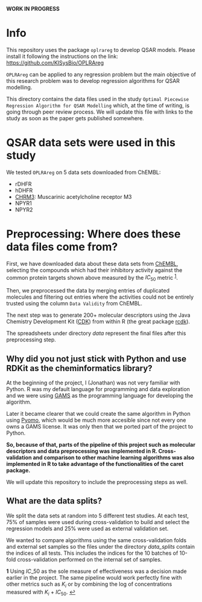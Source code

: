 **WORK IN PROGRESS**

# Info

This repository uses the package `oplrareg` to develop QSAR models. Please install it following the instructions on the link: https://github.com/KISysBio/OPLRAreg

`OPLRAreg` can be applied to any regression problem but the main objective of this research problem was to develop regression algorithms for QSAR modelling.

This directory contains the data files used in the study `Optimal Piecewise Regression Algorithm for QSAR Modelling` which, at the time of writing, is going through peer review process. We will update this file with links to the study as soon as the paper gets published somewhere.

# QSAR data sets were used in this study

We tested `OPLRAreg` on 5 data sets downloaded from ChEMBL:

- rDHFR
- hDHFR
- [CHRM3](https://www.ebi.ac.uk/chembl/target/inspect/CHEMBL245): Muscarinic acetylcholine receptor M3
- NPYR1
- NPYR2

# Preprocessing: Where does these data files come from?

First, we have downloaded data about these data sets from [ChEMBL](https://www.ebi.ac.uk/chembl/), selecting the compounds which had their inhibitory activity against the common protein targets shown above measured by the $IC_50$ metric <sup id="a1">[1](#f1)</sup>.

Then, we preprocessed the data by merging entries of duplicated molecules and filtering out entries where the activities could not be entirely trusted using the column `Data Validity` from ChEMBL.

The next step was to generate 200+ molecular descriptors using the Java Chemistry Development Kit ([CDK](https://cdk.github.io/)) from within R (the great package [rcdk](https://github.com/rajarshi/cdkr)).

The spreadsheets under directory _data_ represent the final files after this preprocessing step. 

## Why did you not just stick with Python and use RDKit as the cheminformatics library? 

At the beginning of the project, I (Jonathan) was not very familiar with Python. R was my default language for programming and data exploration and we were using [GAMS](https://www.gams.com/latest/docs/UG_Tutorial.html) as the programming language for developing the algorithm. 

Later it became clearer that we could create the same algorithm in Python using [Pyomo](http://www.pyomo.org/), which would be much more accesible since not every one owns a GAMS license. It was only then that we ported part of the project to Python.

**So, because of that, parts of the pipeline of this project such as molecular descriptors and data preprocessing was implemented in R. Cross-validation and comparison to other machine learning algorithms was also implemented in R to take advantage of the functionalities of the caret package.**

We will update this repository to include the preprocessing steps as well.

## What are the data splits?

We split the data sets at random into 5 different test studies. At each test, 75% of samples were used during cross-validation to build and select the regression models and 25% were used as external validation set.

We wanted to compare algorithms using the same cross-validation folds and external set samples so the files under the directory _data\_splits_ contain the indices of all tests. This includes the indices for the 10 batches of 10-fold cross-validation performed on the internal set of samples. 

<b id="f1">1</b> Using $IC\_50$ as the sole measure of effectiveness was a decision made earlier in the project. The same pipeline would work perfectly fine with other metrics such as $K_i$ or by combining the log of concentrations measured with $K_i$ + $IC_50$. [↩](#a1)

